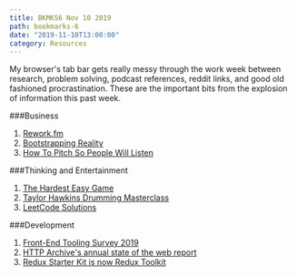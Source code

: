 ```yaml
---
title: BKMKS6 Nov 10 2019
path: bookmarks-6
date: "2019-11-10T13:00:00"
category: Resources
---
```

My browser's tab bar gets really messy through the work week between research, problem solving, podcast references, reddit links, and good old fashioned procrastination. These are the important bits from the explosion of information this past week.

###Business
1. [Rework.fm](https://rework.fm/)
1. [Bootstrapping Reality](https://justinjackson.ca/bootstrap)
1. [How To Pitch So People Will Listen](https://stackingthebricks.com/shut-up-and-take-my-money-or-how-to-pitch-so-people-will-listen/)

###Thinking and Entertainment
1. [The Hardest Easy Game](https://www.youtube.com/watch?v=64pA31_WJa0)
1. [Taylor Hawkins Drumming Masterclass](https://www.youtube.com/watch?v=PwjEc8S0PRo)
1. [LeetCode Solutions](https://www.youtube.com/playlist?list=PLU_sdQYzUj2keVENTP0a5rdykRSgg9Wp-)

###Development
1. [Front-End Tooling Survey 2019](https://ashleynolan.co.uk/blog/frontend-tooling-survey-2019-results)
1. [HTTP Archive's annual state of the web report](https://almanac.httparchive.org/en/2019/)
1. [Redux Starter Kit is now Redux Toolkit](https://redux-toolkit.js.org/)

